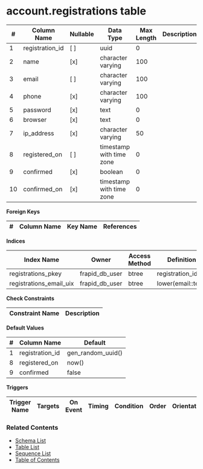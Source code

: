 # account.registrations table



| # | Column Name | Nullable | Data Type | Max Length | Description |
| --- | --- | --- | --- | --- | --- |
| 1 | registration_id | [ ] | uuid | 0 |  |
| 2 | name | [x] | character varying | 100 |  |
| 3 | email | [ ] | character varying | 100 |  |
| 4 | phone | [x] | character varying | 100 |  |
| 5 | password | [x] | text | 0 |  |
| 6 | browser | [x] | text | 0 |  |
| 7 | ip_address | [x] | character varying | 50 |  |
| 8 | registered_on | [ ] | timestamp with time zone | 0 |  |
| 9 | confirmed | [x] | boolean | 0 |  |
| 10 | confirmed_on | [x] | timestamp with time zone | 0 |  |



**Foreign Keys**

| # | Column Name | Key Name | References |
| --- | --- | --- | --- |



**Indices**

| Index Name | Owner | Access Method | Definition | Description |
| --- | --- | --- | --- | --- |
| registrations_pkey | frapid_db_user | btree | registration_id |  |
| registrations_email_uix | frapid_db_user | btree | lower(email::text) |  |



**Check Constraints**

| Constraint Name | Description |
| --- | --- |



**Default Values**

| # | Column Name | Default |
| --- | --- | --- |
| 1 | registration_id | gen_random_uuid() |
| 8 | registered_on | now() |
| 9 | confirmed | false |


**Triggers**

| Trigger Name | Targets | On Event | Timing | Condition | Order | Orientation | Description |
| --- | --- | --- | --- | --- | --- | --- | --- |


### Related Contents
* [Schema List](../../schemas.md)
* [Table List](../../tables.md)
* [Sequence List](../../sequences.md)
* [Table of Contents](../../README.md)
